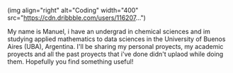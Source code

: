 

(img align="right" alt="Coding" width="400" src="https://cdn.dribbble.com/users/116207...")

My name is Manuel, i have an undergrad in chemical sciences and im studying applied mathematics to data sciences in the University of Buenos Aires (UBA), Argentina. 
I'll be sharing my personal proyects, my academic proyects and  all the past proyects that i've done didn't uplaod while doing them. Hopefully you find something useful! 

